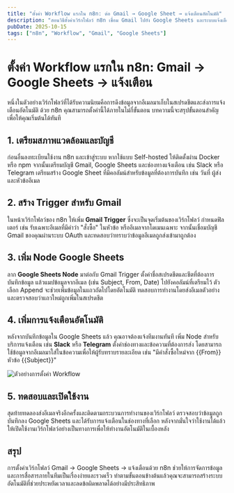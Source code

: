```yaml
---
title: "ตั้งค่า Workflow แรกใน n8n: ต่อ Gmail → Google Sheet → แจ้งเตือนอัตโนมัติ"
description: "สอนวิธีตั้งค่าเวิร์กโฟลว์ n8n เชื่อม Gmail ไปยัง Google Sheets และระบบแจ้งเตือน"
pubDate: 2025-10-15
tags: ["n8n", "Workflow", "Gmail", "Google Sheets"]
---
```


# ตั้งค่า Workflow แรกใน n8n: Gmail → Google Sheets → แจ้งเตือน

หนึ่งในตัวอย่างเวิร์กโฟลว์ที่ได้รับความนิยมคือการดึงข้อมูลจากอีเมลมาเก็บในสเปรดชีตและส่งการแจ้งเตือนอัตโนมัติ ด้วย n8n คุณสามารถตั้งค่านี้ได้ภายในไม่กี่ขั้นตอน บทความนี้จะสรุปขั้นตอนสำคัญเพื่อให้คุณเริ่มต้นได้ทันที

## 1. เตรียมสภาพแวดล้อมและบัญชี

ก่อนอื่นลงทะเบียนใช้งาน n8n และเข้าสู่ระบบ หากใช้แบบ Self-hosted ให้ติดตั้งผ่าน Docker หรือ npm จากนั้นเตรียมบัญชี Gmail, Google Sheets และช่องทางแจ้งเตือน เช่น Slack หรือ Telegram เตรียมสร้าง Google Sheet ที่มีคอลัมน์สำหรับข้อมูลที่ต้องการบันทึก เช่น วันที่ ผู้ส่ง และหัวข้ออีเมล

## 2. สร้าง Trigger สำหรับ Gmail

ในหน้าเวิร์กโฟลว์ของ n8n ให้เพิ่ม **Gmail Trigger** ซึ่งจะเป็นจุดเริ่มต้นของเวิร์กโฟลว์ กำหนดฟิลเตอร์ เช่น รับเฉพาะอีเมลที่มีคำว่า "สั่งซื้อ" ในหัวข้อ หรืออีเมลจากโดเมนเฉพาะ จากนั้นเชื่อมบัญชี Gmail ของคุณผ่านระบบ OAuth และทดสอบว่าทราบว่าข้อมูลอีเมลถูกส่งเข้ามาถูกต้อง

## 3. เพิ่ม Node Google Sheets

ลาก **Google Sheets Node** มาต่อกับ Gmail Trigger ตั้งค่าชื่อสเปรดชีตและชีตที่ต้องการบันทึกข้อมูล แล้วแมปข้อมูลจากอีเมล (เช่น Subject, From, Date) ไปยังคอลัมน์ที่เตรียมไว้ ตัวเลือก Append จะช่วยเพิ่มข้อมูลในแถวถัดไปโดยอัตโนมัติ ทดสอบการทำงานโดยส่งอีเมลตัวอย่างและตรวจสอบว่าแถวใหม่ถูกเพิ่มในสเปรดชีต

## 4. เพิ่มการแจ้งเตือนอัตโนมัติ

หลังจากบันทึกข้อมูลใน Google Sheets แล้ว คุณอาจต้องแจ้งทีมงานทันที เพิ่ม Node สำหรับบริการแจ้งเตือน เช่น **Slack** หรือ **Telegram** ตั้งค่าช่องทางและข้อความที่ต้องการส่ง โดยสามารถใช้ข้อมูลจากอีเมลมาใส่ในข้อความเพื่อให้ผู้รับทราบรายละเอียด เช่น "มีคำสั่งซื้อใหม่จาก {{From}} หัวข้อ {{Subject}}"

![ตัวอย่างการตั้งค่า Workflow](../images/n8n-gmail-sheet-notification.jpg "การตั้งค่า Workflow เชื่อม Gmail, Google Sheets และ Slack")

## 5. ทดสอบและเปิดใช้งาน

สุดท้ายทดลองส่งอีเมลจริงอีกครั้งและติดตามกระบวนการทำงานของเวิร์กโฟลว์ ตรวจสอบว่าข้อมูลถูกบันทึกลง Google Sheets และได้รับการแจ้งเตือนในช่องทางที่เลือก หลังจากมั่นใจว่าใช้งานได้แล้ว ให้เปิดใช้งานเวิร์กโฟลว์อย่างเป็นทางการเพื่อให้ทำงานอัตโนมัติในเบื้องหลัง

## สรุป

การตั้งค่าเวิร์กโฟลว์ Gmail → Google Sheets → แจ้งเตือนด้วย n8n ช่วยให้การจัดการข้อมูลและการสื่อสารภายในทีมเป็นเรื่องง่ายและรวดเร็ว ทำตามขั้นตอนข้างต้นแล้วคุณจะสามารถสร้างระบบอัตโนมัติที่ช่วยประหยัดเวลาและลดข้อผิดพลาดได้อย่างมีประสิทธิภาพ
